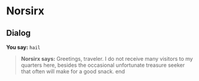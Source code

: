 # Norsirx


## Dialog

**You say:** `hail`



>**Norsirx says:** Greetings, traveler. I do not receive many visitors to my quarters here, besides the occasional unfortunate treasure seeker that often will make for a good snack.
end
